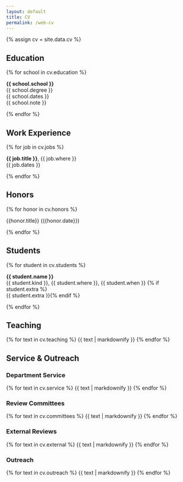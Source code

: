 ```yaml
---
layout: default
title: CV
permalink: /web-cv
---
```

{% assign cv = site.data.cv %}
<div id="cv">
<section>
    <h2>Education</h2>
    {% for school in cv.education %}
    <p>
        <strong>{{ school.school }}</strong><br>
        {{ school.degree }}<br>
        {{ school.dates }}<br>
        {{ school.note }}
    </p>
    {% endfor %}
</section>

<section>
    <h2>Work Experience</h2>
    {% for job in cv.jobs %}
    <p>
        <strong>{{ job.title }}</strong>, {{ job.where }}<br>
        {{ job.dates }}
    </p>
    {% endfor %}
</section>

<section>
    <h2>Honors</h2>
    {% for honor in cv.honors %}
        <p>{{honor.title}} ({{honor.date}})</p>
    {% endfor %}
</section>


<section>
    <h2>Students</h2>
    {% for student in cv.students %}
    <p>
        <strong>{{ student.name }}</strong><br>
        {{ student.kind }},
        {{ student.where }},
        {{ student.when }}
        {% if student.extra %}<br>{{ student.extra }}{% endif %}
    </p>
    {% endfor %}
</section>

<section>
    <h2>Teaching</h2>
    {% for text in cv.teaching %}
        {{ text | markdownify }}
    {% endfor %}
</section>

<section>
    <h2>Service &amp; Outreach</h2>
    <h3> Department Service</h3>
    {% for text in cv.service %}
        {{ text | markdownify }}
    {% endfor %}
    <h3>Review Committees</h3>
    {% for text in cv.committees %}
        {{ text | markdownify }}
    {% endfor %}
    <h3>External Reviews</h3>
    {% for text in cv.external %}
        {{ text | markdownify }}
    {% endfor %}
    <h3> Outreach</h3>
    {% for text in cv.outreach %}
        {{ text | markdownify }}
    {% endfor %}
</section>

</div>